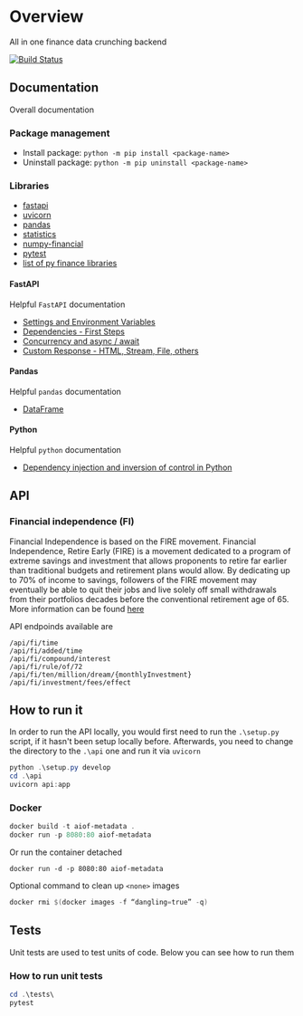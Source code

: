 # Overview

All in one finance data crunching backend

[![Build Status](https://gkamacharov.visualstudio.com/gkama-cicd/_apis/build/status/kamacharovs.aiof-metadata?branchName=master)](https://gkamacharov.visualstudio.com/gkama-cicd/_build/latest?definitionId=19&branchName=master)

## Documentation

Overall documentation

### Package management

- Install package: `python -m pip install <package-name>`
- Uninstall package: `python -m pip uninstall <package-name>`

### Libraries

- [fastapi](https://github.com/tiangolo/fastapi)
- [uvicorn](https://github.com/encode/uvicorn)
- [pandas](https://pandas.pydata.org/docs/reference/index.html)
- [statistics](https://docs.python.org/3/library/statistics.html)
- [numpy-financial](https://numpy.org/numpy-financial/latest/)
- [pytest](https://docs.pytest.org/en/stable/)
- [list of py finance libraries](https://github.com/wilsonfreitas/awesome-quant#python)

#### FastAPI

Helpful `FastAPI` documentation

- [Settings and Environment Variables](https://fastapi.tiangolo.com/advanced/settings/)
- [Dependencies - First Steps](https://fastapi.tiangolo.com/tutorial/dependencies/)
- [Concurrency and async / await](https://fastapi.tiangolo.com/async/)
- [Custom Response - HTML, Stream, File, others](https://fastapi.tiangolo.com/advanced/custom-response/)

#### Pandas

Helpful `pandas` documentation

- [DataFrame](https://pandas.pydata.org/pandas-docs/stable/reference/frame.html)

#### Python

Helpful `python` documentation

- [Dependency injection and inversion of control in Python](http://python-dependency-injector.ets-labs.org/introduction/di_in_python.html)

## API

### Financial independence (FI)

Financial Independence is based on the FIRE movement. Financial Independence, Retire Early (FIRE) is a movement dedicated to a program of extreme savings and investment that allows proponents to retire far earlier than traditional budgets and retirement plans would allow. By dedicating up to 70% of income to savings, followers of the FIRE movement may eventually be able to quit their jobs and live solely off small withdrawals from their portfolios decades before the conventional retirement age of 65. More information can be found [here](https://www.investopedia.com/terms/f/financial-independence-retire-early-fire.asp)

API endpoinds available are

```text
/api/fi/time
/api/fi/added/time
/api/fi/compound/interest
/api/fi/rule/of/72
/api/fi/ten/million/dream/{monthlyInvestment}
/api/fi/investment/fees/effect
```

## How to run it

In order to run the API locally, you would first need to run the `.\setup.py` script, if it hasn't been setup locally before. Afterwards, you need to change the directory to the `.\api` one and run it via `uvicorn`

```powershell
python .\setup.py develop
cd .\api
uvicorn api:app
```

### Docker

```powershell
docker build -t aiof-metadata .
docker run -p 8080:80 aiof-metadata
```

Or run the container detached

```poershell
docker run -d -p 8080:80 aiof-metadata
```

Optional command to clean up `<none>` images

```powershell
docker rmi $(docker images -f “dangling=true” -q)
```

## Tests

Unit tests are used to test units of code. Below you can see how to run them

### How to run unit tests

```powershell
cd .\tests\
pytest
```
